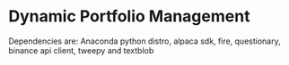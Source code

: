 # Dynamic Portfolio Management
 Dependencies are: Anaconda python distro, alpaca sdk, fire, questionary, binance api client, tweepy and textblob
